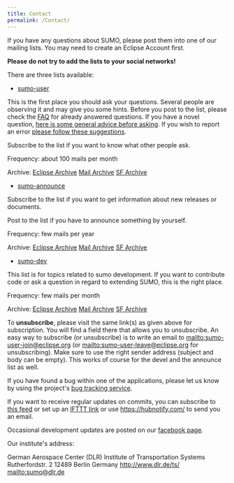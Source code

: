 ```yaml
---
title: Contact
permalink: /Contact/
---
```


If you have any questions about SUMO, please post them into one of our mailing lists. You may need to create an Eclipse Account first.

**Please do not try to add the lists to your social networks!**

There are three lists available:

-   [sumo-user](https://dev.eclipse.org/mailman/listinfo/sumo-user)


This is the first place you should ask your questions. Several people are observing it and may give you some hints. Before you post to the list, please check the [FAQ](/FAQ "wikilink") for already answered questions. If you have a novel question, [here is some general advice before asking](/FAQ#What_should_I_do_to_get_helpful_answers_on_the_mailing_list.3F "wikilink"). If you wish to report an error [please follow these suggestions](/FAQ#How_do_I_report_Erroneous_behavior_of_a_SUMO-Application.3F "wikilink").

Subscribe to the list if you want to know what other people ask.

Frequency: about 100 mails per month

Archive: [Eclipse Archive](https://dev.eclipse.org/mhonarc/lists/sumo-user/) [Mail Archive](https://www.mail-archive.com/sumo-user@eclipse.org/) [SF Archive](https://sourceforge.net/p/sumo/mailman/sumo-user/)

-   [sumo-announce](https://dev.eclipse.org/mailman/listinfo/sumo-announce)


Subscribe to the list if you want to get information about new releases or documents.

Post to the list if you have to announce something by yourself.

Frequency: few mails per year

Archive: [Eclipse Archive](https://dev.eclipse.org/mhonarc/lists/sumo-dev/) [Mail Archive](https://www.mail-archive.com/sumo-dev@eclipse.org/) [SF Archive](https://sourceforge.net/p/sumo/mailman/sumo-devel/)

-   [sumo-dev](https://dev.eclipse.org/mailman/listinfo/sumo-dev)


This list is for topics related to sumo development. If you want to contribute code or ask a question in regard to extending SUMO, this is the right place.

Frequency: few mails per month

Archive: [Eclipse Archive](https://dev.eclipse.org/mhonarc/lists/sumo-announce/) [Mail Archive](https://www.mail-archive.com/sumo-announce@eclipse.org/) [SF Archive](https://sourceforge.net/p/sumo/mailman/sumo-announce/)

To **unsubscribe**, please visit the same link(s) as given above for subscription. You will find a field there that allows you to unsubscribe. An easy way to subscribe (or unsubscribe) is to write an email to [mailto:sumo-user-join@eclipse.org](mailto:sumo-user-join@eclipse.org) (or [mailto:sumo-user-leave@eclipse.org](mailto:sumo-user-leave@eclipse.org) for unsubscribing). Make sure to use the right sender address (subject and body can be empty). This works of course for the devel and the announce list as well.

If you have found a bug within one of the applications, please let us know by using the project's [bug tracking service](https://github.com/DLR-TS/sumo/issues).

If you want to receive regular updates on commits, you can subscribe to [this feed](https://github.com/DLR-TS/sumo/commits/master.atom) or set up an [IFTTT link](https://ifttt.com/applets/147561p-rss-feed-to-email) or use <https://hubnotify.com/> to send you an email.

Occasional development updates are posted on our [facebook page](https://www.facebook.com/simulationofurbanmobility/).

Our institute's address:

German Aerospace Center (DLR)
Institute of Transportation Systems
Rutherfordstr. 2
12489 Berlin
Germany
<http://www.dlr.de/ts/>
[mailto:sumo@dlr.de](mailto:sumo@dlr.de)